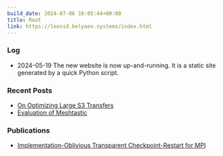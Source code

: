 ```yaml
---
build_date: 2024-07-06 16:05:44+00:00
title: Root
link: https://leonid.belyaev.systems/index.html
---
```



### Log
+ 2024-05-19
The new website is now up-and-running.
It is a static site generated by a quick Python script.

### Recent Posts

+ [On Optimizing Large S3 Transfers](/posts/on-optimizing-large-s3-transfers.html)
+ [Evaluation of Meshtastic](/posts/evaluation-of-meshtastic.html)

### Publications

+ [Implementation-Oblivious Transparent Checkpoint-Restart for MPI](https://dl.acm.org/doi/pdf/10.1145/3624062.3624255)